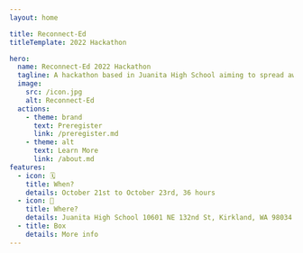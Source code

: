```yaml
---
layout: home

title: Reconnect-Ed
titleTemplate: 2022 Hackathon

hero:
  name: Reconnect-Ed 2022 Hackathon
  tagline: A hackathon based in Juanita High School aiming to spread awareness of mental health, neuro divergency and their respective resources.
  image:
    src: /icon.jpg
    alt: Reconnect-Ed
  actions:
    - theme: brand
      text: Preregister
      link: /preregister.md
    - theme: alt
      text: Learn More
      link: /about.md
features:
  - icon: 🗓️
    title: When?
    details: October 21st to October 23rd, 36 hours
  - icon: 🏫
    title: Where?
    details: Juanita High School 10601 NE 132nd St, Kirkland, WA 98034
  - title: Box
    details: More info
---
```


<script setup>
  import { onMounted } from 'vue';
  import { VPHomeSponsors } from 'vitepress/theme';
  import { sponsors } from '@theme/composables/sponsor'

  onMounted(() => {
    document.querySelector('.VPHome .container .items .item:nth-child(2) .details').innerHTML = `
<a href="https://goo.gl/maps/zRJ3WVvejH6qvjnA6" target="_blank">
  Juanita High School<br />10601 NE 132nd St, Kirkland, WA 98034
</a>
`
  });
</script>

<VPHomeSponsors message="This hackathon would not be possible without our wonderful sponsors." :data="sponsors" />
